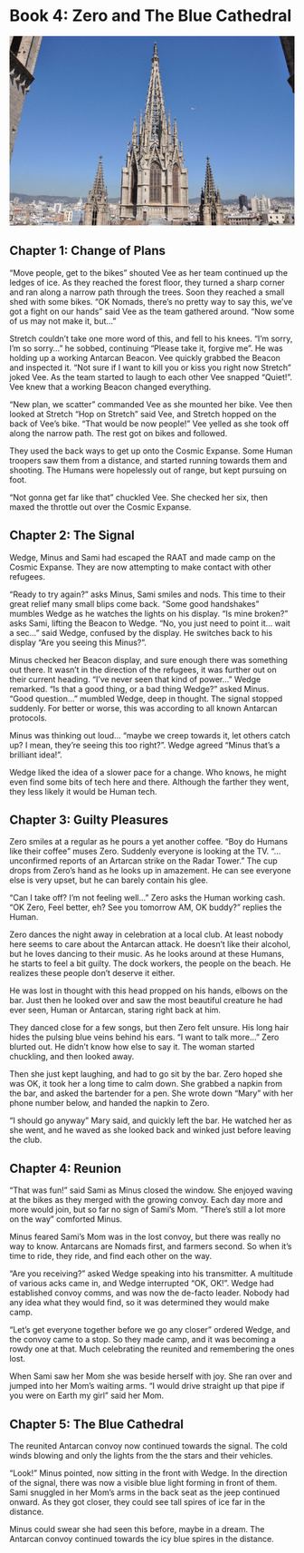 # Book 4: Zero and The Blue Cathedral

![Cathedral Outside](images/cathedral-outside.jpeg)

## Chapter 1: Change of Plans

“Move people, get to the bikes” shouted Vee as her team continued up the ledges of ice. As they reached the forest floor, they turned a sharp corner and ran along a narrow path through the trees. Soon they reached a small shed with some bikes. “OK Nomads, there’s no pretty way to say this, we’ve got a fight on our hands” said Vee as the team gathered around. “Now some of us may not make it, but…”

Stretch couldn’t take one more word of this, and fell to his knees. “I’m sorry, I’m so sorry…” he sobbed, continuing “Please take it, forgive me”. He was holding up a working Antarcan Beacon. Vee quickly grabbed the Beacon and inspected it. “Not sure if I want to kill you or kiss you right now Stretch” joked Vee. As the team started to laugh to each other Vee snapped “Quiet!”. Vee knew that a working Beacon changed everything.

“New plan, we scatter” commanded Vee as she mounted her bike. Vee then looked at Stretch “Hop on Stretch” said Vee, and Stretch hopped on the back of Vee’s bike. “That would be now people!” Vee yelled as she took off along the narrow path. The rest got on bikes and followed.

They used the back ways to get up onto the Cosmic Expanse. Some Human troopers saw them from a distance, and started running towards them and shooting. The Humans were hopelessly out of range, but kept pursuing on foot.

“Not gonna get far like that” chuckled Vee. She checked her six, then maxed the throttle out over the Cosmic Expanse.

## Chapter 2: The Signal

Wedge, Minus and Sami had escaped the RAAT and made camp on the Cosmic Expanse. They are now attempting to make contact with other refugees.

“Ready to try again?” asks Minus, Sami smiles and nods. This time to their great relief many small blips come back. “Some good handshakes” mumbles Wedge as he watches the lights on his display. “Is mine broken?” asks Sami, lifting the Beacon to Wedge. “No, you just need to point it… wait a sec…” said Wedge, confused by the display. He switches back to his display “Are you seeing this Minus?”.

Minus checked her Beacon display, and sure enough there was something out there. It wasn’t in the direction of the refugees, it was further out on their current heading. “I’ve never seen that kind of power…” Wedge remarked. “Is that a good thing, or a bad thing Wedge?” asked Minus. “Good question…” mumbled Wedge, deep in thought. The signal stopped suddenly. For better or worse, this was according to all known Antarcan protocols.

Minus was thinking out loud… “maybe we creep towards it, let others catch up? I mean, they’re seeing this too right?”. Wedge agreed “Minus that’s a brilliant idea!”.

Wedge liked the idea of a slower pace for a change. Who knows, he might even find some bits of tech here and there. Although the farther they went, they less likely it would be Human tech.

## Chapter 3: Guilty Pleasures

Zero smiles at a regular as he pours a yet another coffee. “Boy do Humans like their coffee” muses Zero. Suddenly everyone is looking at the TV. “…unconfirmed reports of an Artarcan strike on the Radar Tower.” The cup drops from Zero’s hand as he looks up in amazement. He can see everyone else is very upset, but he can barely contain his glee.

“Can I take off? I’m not feeling well…” Zero asks the Human working cash. “OK Zero, Feel better, eh? See you tomorrow AM, OK buddy?” replies the Human.

Zero dances the night away in celebration at a local club. At least nobody here seems to care about the Antarcan attack. He doesn’t like their alcohol, but he loves dancing to their music. As he looks around at these Humans, he starts to feel a bit guilty. The dock workers, the people on the beach. He realizes these people don’t deserve it either.

He was lost in thought with this head propped on his hands, elbows on the bar. Just then he looked over and saw the most beautiful creature he had ever seen, Human or Antarcan, staring right back at him.

They danced close for a few songs, but then Zero felt unsure. His long hair hides the pulsing blue veins behind his ears. “I want to talk more…” Zero blurted out. He didn’t know how else to say it. The woman started chuckling, and then looked away.

Then she just kept laughing, and had to go sit by the bar. Zero hoped she was OK, it took her a long time to calm down. She grabbed a napkin from the bar, and asked the bartender for a pen. She wrote down “Mary” with her phone number below, and handed the napkin to Zero.

“I should go anyway” Mary said, and quickly left the bar. He watched her as she went, and he waved as she looked back and winked just before leaving the club.

## Chapter 4: Reunion

“That was fun!” said Sami as Minus closed the window. She enjoyed waving at the bikes as they merged with the growing convoy. Each day more and more would join, but so far no sign of Sami’s Mom. “There’s still a lot more on the way” comforted Minus.

Minus feared Sami’s Mom was in the lost convoy, but there was really no way to know. Antarcans are Nomads first, and farmers second. So when it’s time to ride, they ride, and find each other on the way.

“Are you receiving?” asked Wedge speaking into his transmitter. A multitude of various acks came in, and Wedge interrupted “OK, OK!”. Wedge had established convoy comms, and was now the de-facto leader. Nobody had any idea what they would find, so it was determined they would make camp.

“Let’s get everyone together before we go any closer” ordered Wedge, and the convoy came to a stop. So they made camp, and it was becoming a rowdy one at that. Much celebrating the reunited and remembering the ones lost.

When Sami saw her Mom she was beside herself with joy. She ran over and jumped into her Mom’s waiting arms. “I would drive straight up that pipe if you were on Earth my girl” said her Mom.

## Chapter 5: The Blue Cathedral

The reunited Antarcan convoy now continued towards the signal. The cold winds blowing and only the lights from the the stars and their vehicles.

“Look!” Minus pointed, now sitting in the front with Wedge. In the direction of the signal, there was now a visible blue light forming in front of them. Sami snuggled in her Mom’s arms in the back seat as the jeep continued onward. As they got closer, they could see tall spires of ice far in the distance.

Minus could swear she had seen this before, maybe in a dream. The Antarcan convoy continued towards the icy blue spires in the distance.
